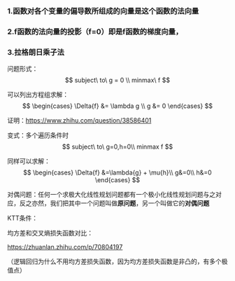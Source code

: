 ### 1.函数对各个变量的偏导数所组成的向量是这个函数的法向量





### 2.f函数的法向量的投影（f=0）即是f函数的梯度向量，





### 3.拉格朗日乘子法



问题形式：
$$
subject\ to\ g = 0 \\
minmax\ f
$$


可以列出方程组求解：
$$
\begin{cases}
\Delta{f} &= \lambda g \\
g &= 0
\end{cases}
$$


证明：https://www.zhihu.com/question/38586401





变式：多个遍历条件时
$$
subject\ to\ g=0,h=0\\
minmax f
$$


同样可以求解：
$$
\begin{cases}
\Delta{f} &=\lambda{g} + \mu{h}\\
g&=0\\
h&=0
\end{cases}
$$



对偶问题：任何一个求极大化线性规划问题都有一个极小化线性规划问题与之对应，反之亦然，我们把其中一个问题叫做**原问题**，另一个叫做它的**对偶问题**

KTT条件：









均方差和交叉熵损失函数对比：

https://zhuanlan.zhihu.com/p/70804197

（逻辑回归为什么不用均方差损失函数，因为均方差损失函数是非凸的，有多个极值点）
